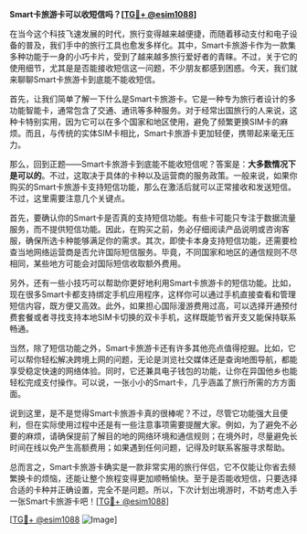 **Smart卡旅游卡可以收短信吗？[[TG💪+ @esim1088](https://t.me/s/esim1088)]**

在当今这个科技飞速发展的时代，旅行变得越来越便捷，而随着移动支付和电子设备的普及，我们手中的旅行工具也愈发多样化。其中，Smart卡旅游卡作为一款集多种功能于一身的小巧卡片，受到了越来越多旅行爱好者的青睐。不过，关于它的使用细节，尤其是是否能接收短信这一问题，不少朋友都感到困惑。今天，我们就来聊聊Smart卡旅游卡到底能不能收短信。

首先，让我们简单了解一下什么是Smart卡旅游卡。它是一种专为旅行者设计的多功能智能卡，通常包含了交通、通讯等多种服务。对于经常出国旅行的人来说，这种卡特别实用，因为它可以在多个国家和地区使用，避免了频繁更换SIM卡的麻烦。而且，与传统的实体SIM卡相比，Smart卡旅游卡更加轻便，携带起来毫无压力。

那么，回到正题——Smart卡旅游卡到底能不能收短信呢？答案是：**大多数情况下是可以的**。不过，这取决于具体的卡种以及运营商的服务政策。一般来说，如果你购买的Smart卡旅游卡支持短信功能，那么在激活后就可以正常接收和发送短信。不过，这里需要注意几个关键点。

首先，要确认你的Smart卡是否真的支持短信功能。有些卡可能只专注于数据流量服务，而不提供短信功能。因此，在购买之前，务必仔细阅读产品说明或咨询客服，确保所选卡种能够满足你的需求。其次，即使卡本身支持短信功能，还需要检查当地网络运营商是否允许国际短信服务。毕竟，不同国家和地区的通信规则不尽相同，某些地方可能会对国际短信收取额外费用。

另外，还有一些小技巧可以帮助你更好地利用Smart卡旅游卡的短信功能。比如，现在很多Smart卡都支持绑定手机应用程序，这样你可以通过手机直接查看和管理短信内容，既方便又高效。此外，如果担心国际漫游费用过高，可以选择开通预付费套餐或者寻找支持本地SIM卡切换的双卡手机，这样既能节省开支又能保持联系畅通。

当然，除了短信功能之外，Smart卡旅游卡还有许多其他亮点值得挖掘。比如，它可以帮你轻松解决跨境上网的问题，无论是浏览社交媒体还是查询地图导航，都能享受稳定快速的网络体验。同时，它还兼具电子钱包的功能，让你在异国他乡也能轻松完成支付操作。可以说，一张小小的Smart卡，几乎涵盖了旅行所需的方方面面。

说到这里，是不是觉得Smart卡旅游卡真的很棒呢？不过，尽管它功能强大且便利，但在实际使用过程中还是有一些注意事项需要提醒大家。例如，为了避免不必要的麻烦，请确保提前了解目的地的网络环境和通信规则；在境外时，尽量避免长时间在线以免产生高额费用；如果遇到任何问题，记得及时联系客服寻求帮助。

总而言之，Smart卡旅游卡确实是一款非常实用的旅行伴侣，它不仅能让你省去频繁换卡的烦恼，还能让整个旅程变得更加顺畅愉快。至于是否能收短信，只要选择合适的卡种并正确设置，完全不是问题。所以，下次计划出境游时，不妨考虑入手一张Smart卡旅游卡吧！[[TG💪+ @esim1088](https://t.me/s/esim1088)]

[[TG💪+ @esim1088](https://t.me/s/esim1088) ![Image](https://i.postimg.cc/4NQfJmqS/Snipaste-2025-05-13-00-14-12.png)]